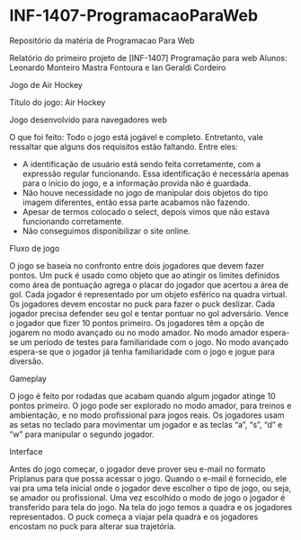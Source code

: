 # INF-1407-ProgramacaoParaWeb
Repositório da matéria de Programacao Para Web

Relatório do primeiro projeto de [INF-1407] Programação para web 
Alunos: Leonardo Monteiro Mastra Fontoura e Ian Geraldi Cordeiro 

Jogo de Air Hockey 

Título do jogo: Air Hockey 

Jogo desenvolvido para navegadores web

O que foi feito: Todo o jogo está jogável e completo. Entretanto, vale ressaltar que alguns dos requisitos estão faltando. Entre eles:

- A identificação de usuário está sendo feita corretamente, com a expressão regular funcionando. Essa identificação é necessária apenas para o início do jogo, e a informação provida não é guardada.
- Não houve necessidade no jogo de manipular dois objetos do tipo imagem diferentes, então essa parte acabamos não fazendo.
- Apesar de termos colocado o select, depois vimos que não estava funcionando corretamente.
- Não conseguimos disponibilizar o site online.

Fluxo de jogo


   O jogo se baseia no confronto entre dois jogadores que devem fazer pontos. Um puck é usado como objeto que ao atingir os limites definidos como área de pontuação agrega o placar do jogador que acertou a área de gol. Cada jogador é representado por um objeto esférico na quadra virtual. Os jogadores devem encostar no puck para fazer o puck deslizar. Cada jogador precisa defender seu gol e tentar pontuar no gol adversário. Vence o jogador que fizer 10 pontos primeiro. Os jogadores têm a opção de jogarem no modo avançado ou no modo amador. No modo amador espera-se um período de testes para familiaridade com o jogo. No modo avançado espera-se que o jogador já tenha familiaridade com o jogo e jogue para diversão.

Gameplay

  O jogo é feito por rodadas que acabam quando algum jogador atinge 10 pontos primeiro. O jogo pode ser explorado no modo amador, para treinos e ambientação, e no modo profissional para jogos reais. Os jogadores usam as setas no teclado para movimentar um jogador e as teclas “a”, “s”, “d” e “w” para manipular o segundo jogador.

Interface


  Antes do jogo começar, o jogador deve prover seu e-mail no formato Priplanus para que possa acessar o jogo. Quando o e-mail é fornecido, ele vai pra uma tela inicial onde o jogador deve escolher o tipo de jogo, ou seja, se amador ou profissional. Uma vez escolhido o modo de jogo o jogador é transferido para tela do jogo. Na tela do jogo temos a quadra e os jogadores representados. O puck começa a viajar pela quadra e os jogadores encostam no puck para alterar sua trajetória.


